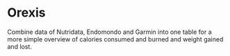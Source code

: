 # Orexis
Combine data of Nutridata, Endomondo and Garmin into one table for a more simple overview of calories consumed and burned and weight gained and lost.
